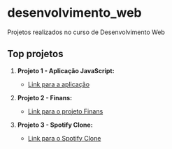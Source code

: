 # desenvolvimento_web
 Projetos realizados no curso de Desenvolvimento Web

## Top projetos

1. **Projeto 1 - Aplicação JavaScript:**
   - [Link para a aplicação](https://elyssana.github.io/DevWeb/JavaScript/app3/)

2. **Projeto 2 - Finans:**
   - [Link para o projeto Finans](https://elyssana.github.io/DevWeb/Projeto_07/Finans)

3. **Projeto 3 - Spotify Clone:**
   - [Link para o Spotify Clone](https://elyssana.github.io/DevWeb/Projeto_08/Spotify)

